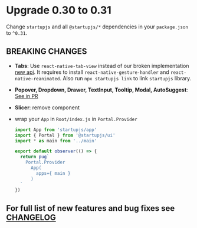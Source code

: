 # Upgrade 0.30 to 0.31

Change `startupjs` and all `@startupjs/*` dependencies in your `package.json` to `^0.31`.

## BREAKING CHANGES
- **Tabs**: Use `react-native-tab-view` instead of our broken implementation [new api](/docs/components/Tabs). It requires to install `react-native-gesture-handler` and `react-native-reanimated`. Also run `npx startupjs link` to link `startupjs` library.

- **Popover, Dropdown, Drawer, TextInput, Tooltip, Modal, AutoSuggest**: [See in PR](https://github.com/startupjs/startupjs/pull/452)

- **Slicer**: remove component
- wrap your `App` in `Root/index.js` in `Portal.Provider`

  ```js
  import App from 'startupjs/app'
  import { Portal } from '@startupjs/ui'
  import * as main from '../main'

  export default observer(() => {
    return pug`
      Portal.Provider
        App(
          apps={ main }
        )
    `
  })
  ```

## For full list of new features and bug fixes see [CHANGELOG](https://github.com/startupjs/startupjs/blob/master/CHANGELOG.md)
